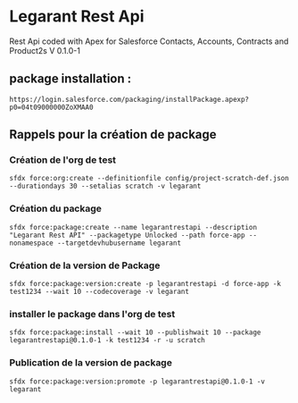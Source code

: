 # Legarant Rest Api

Rest Api coded with Apex for Salesforce Contacts, Accounts, Contracts and Product2s
V 0.1.0-1

## package installation :

`https://login.salesforce.com/packaging/installPackage.apexp?p0=04t09000000ZoXMAA0`

## Rappels pour la création de package

### Création de l'org de test

`sfdx force:org:create --definitionfile config/project-scratch-def.json --durationdays 30 --setalias scratch -v legarant`

### Création du package

`sfdx force:package:create --name legarantrestapi --description "Legarant Rest API" --packagetype Unlocked --path force-app --nonamespace --targetdevhubusername legarant`

### Création de la version de Package

`sfdx force:package:version:create -p legarantrestapi -d force-app -k test1234 --wait 10 --codecoverage -v legarant`

### installer le package dans l'org de test

`sfdx force:package:install --wait 10 --publishwait 10 --package legarantrestapi@0.1.0-1 -k test1234 -r -u scratch`

### Publication de la version de package

`sfdx force:package:version:promote -p legarantrestapi@0.1.0-1 -v legarant`
